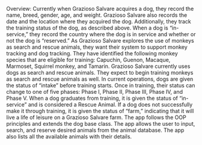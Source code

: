 Overview:
Currently when Grazioso Salvare acquires a dog, they record the name, breed, gender, age, and weight.
Grazioso Salvare also records the date and the location where they acquired the dog.
Additionally, they track the training status of the dog, as described above.
When a dog is “in-service,” they record the country where the dog is in service and whether or not the dog is “reserved.”
As Grazioso Salvare explores the use of monkeys as search and rescue animals, they want their system to support monkey tracking and dog tracking.
They have identified the following monkey species that are eligible for training: Capuchin, Guenon, Macaque, Marmoset, Squirrel monkey, and Tamarin.
Grazioso Salvare currently uses dogs as search and rescue animals.
They expect to begin training monkeys as search and rescue animals as well.
In current operations, dogs are given the status of “intake” before training starts.
Once in training, their status can change to one of five phases: Phase I, Phase II, Phase III, Phase IV, and Phase V.
When a dog graduates from training, it is given the status of “in-service” and is considered a Rescue Animal.
If a dog does not successfully make it through training, it is given the status of “farm,” indicating that it will live a life of leisure on a Grazioso Salvare farm.
The app follows the OOP principles and extends the dog base class.
The app allows the user to input, search, and reserve desired animals from the animal database.
The app also lists all the available animals with their details.
